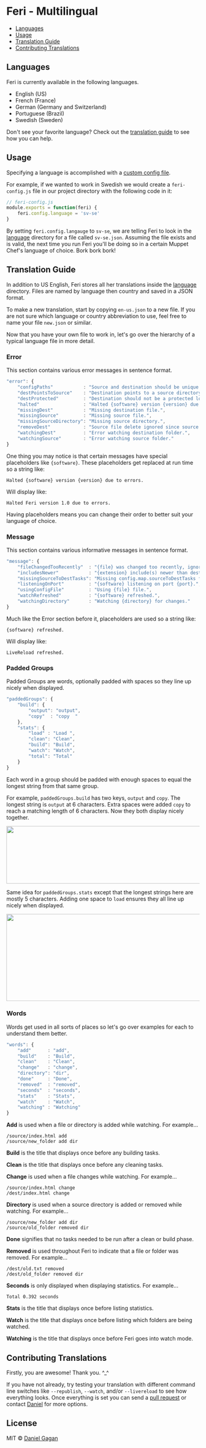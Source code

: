 # Feri - Multilingual

 * [Languages](#languages)
 * [Usage](#usage)
 * [Translation Guide](#translation-guide)
 * [Contributing Translations](#contributing)

## Languages

Feri is currently available in the following languages.

 * English (US)
 * French (France)
 * German (Germany and Switzerland)
 * Portuguese (Brazil)
 * Swedish (Sweden)

Don't see your favorite language? Check out the [translation guide](#translating) to see how you can help.

## Usage

Specifying a language is accomplished with a [custom config file](../README.md#custom-config-file).

For example, if we wanted to work in Swedish we would create a `feri-config.js` file in our project directory with the following code in it:

```js
// feri-config.js
module.exports = function(feri) {
    feri.config.language = 'sv-se'
}
```

By setting `feri.config.langauge` to `sv-se`, we are telling Feri to look in the [language](https://github.com/ForestMist/feri/tree/master/language) directory for a file called `sv-se.json`. Assuming the file exists and is valid, the next time you run Feri you'll be doing so in a certain Muppet Chef's language of choice. Bork bork bork!

## Translation Guide

In addition to US English, Feri stores all her translations inside the [language](https://github.com/ForestMist/feri/tree/master/language) directory. Files are named by language then country and saved in a JSON format.

To make a new translation, start by copying `en-us.json` to a new file. If you are not sure which language or country abbreviation to use, feel free to name your file `new.json` or similar.

Now that you have your own file to work in, let's go over the hierarchy of a typical language file in more detail.

### Error

This section contains various error messages in sentence format.

```js
"error": {
    "configPaths"           : "Source and destination should be unique and not nested within each other.",
    "destPointsToSource"    : "Destination points to a source directory.",
    "destProtected"         : "Destination should not be a protected location like {path}.",
    "halted"                : "Halted {software} version {version} due to errors.",
    "missingDest"           : "Missing destination file.",
    "missingSource"         : "Missing source file.",
    "missingSourceDirectory": "Missing source directory.",
    "removeDest"            : "Source file delete ignored since source files should never be harmed.",
    "watchingDest"          : "Error watching destination folder.",
    "watchingSource"        : "Error watching source folder."
}
```

One thing you may notice is that certain messages have special placeholders like `{software}`. These placeholders get replaced at run time so a string like:

```
Halted {software} version {version} due to errors.
```

Will display like:

```
Halted Feri version 1.0 due to errors.
```

Having placeholders means you can change their order to better suit your language of choice.

### Message

This section contains various informative messages in sentence format.

```js
"message": {
    "fileChangedTooRecently"  : "{file} was changed too recently, ignoring.",
    "includesNewer"           : "{extension} include(s) newer than destination file.",
    "missingSourceToDestTasks": "Missing config.map.sourceToDestTasks for the following file types:",
    "listeningOnPort"         : "{software} listening on port {port}.",
    "usingConfigFile"         : "Using {file} file.",
    "watchRefreshed"          : "{software} refreshed.",
    "watchingDirectory"       : "Watching {directory} for changes."
}
```

Much like the Error section before it, placeholders are used so a string like:

```
{software} refreshed.
```

Will display like:

```
LiveReload refreshed.
```

### Padded Groups

Padded Groups are words, optionally padded with spaces so they line up nicely when displayed.

```js
"paddedGroups": {
    "build": {
        "output": "output",
        "copy"  : "copy  "
    },
    "stats": {
        "load" : "Load ",
        "clean": "Clean",
        "build": "Build",
        "watch": "Watch",
        "total": "Total"
    }
}
```

Each word in a group should be padded with enough spaces to equal the longest string from that same group.

For example, `paddedGroups.build` has two keys, `output` and `copy`. The longest string is `output` at 6 characters. Extra spaces were added `copy` to reach a matching length of 6 characters. Now they both display nicely together.

<img src="https://raw.githubusercontent.com/ForestMist/feri/master/images/translation-guide-build.png" width="918" height="150" alt="">

Same idea for `paddedGroups.stats` except that the longest strings here are mostly 5 characters. Adding one space to `load` ensures they all line up nicely when displayed.

<img src="https://raw.githubusercontent.com/ForestMist/feri/master/images/translation-guide-stats.png" width="918" height="227" alt="">

### Words

Words get used in all sorts of places so let's go over examples for each to understand them better.

```js
"words": {
    "add"      : "add",
    "build"    : "Build",
    "clean"    : "Clean",
    "change"   : "change",
    "directory": "dir",
    "done"     : "Done",
    "removed"  : "removed",
    "seconds"  : "seconds",
    "stats"    : "Stats",
    "watch"    : "Watch",
    "watching" : "Watching"
}
```

**Add** is used when a file or directory is added while watching. For example...

```
/source/index.html add
/source/new_folder add dir
```

**Build** is the title that displays once before any building tasks.

**Clean** is the title that displays once before any cleaning tasks.

**Change** is used when a file changes while watching. For example...

```
/source/index.html change
/dest/index.html change
```

**Directory** is used when a source directory is added or removed while watching. For example...

```
/source/new_folder add dir
/source/old_folder removed dir
```

**Done** signifies that no tasks needed to be run after a clean or build phase.

**Removed** is used throughout Feri to indicate that a file or folder was removed. For example...

```
/dest/old.txt removed
/dest/old_folder removed dir
```

**Seconds** is only displayed when displaying statistics. For example...

```
Total 0.392 seconds
```

**Stats** is the title that displays once before listing statistics.

**Watch** is the title that displays once before listing which folders are being watched.

**Watching** is the title that displays once before Feri goes into watch mode.

## Contributing Translations

Firstly, you are awesome! Thank you. ^_^

If you have not already, try testing your translation with different command line switches like `--republish`, `--watch`, and/or `--livereload` to see how everything looks. Once everything is set you can send a [pull request](https://github.com/ForestMist/feri/pulls) or contact [Daniel](https://forestmist.org/about) for more options.

## License

MIT © [Daniel Gagan](https://forestmist.org)